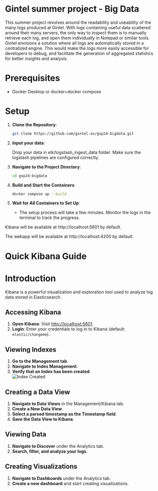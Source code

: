 # Gintel summer project - Big Data

This summer project revolves around the readability and useability of the many logs produced at Gintel. With logs containing useful data scattered around their many servers, the only way to inspect them is to manually retrieve each log, and open them individually in Notepad or similar tools. Gintel envisions a solution where all logs are automatically stored in a centralized engine. This would make the logs more easily accessible for developers to debug, and facilitate the generation of aggregated statistics for better insights and analysis.


# Prerequisites
- Docker Desktop or docker+docker compose


# Setup

1. **Clone the Repository**:

    ```bash
    git clone https://github.com/gintel-as/gsp24-bigdata.git
    ```
2. **Input your data**:

    Drop your data in elk/logstash_ingest_data folder. Make sure the logstash pipelines are configured correctly.


2. **Navigate to the Project Directory**:

    ```bash
    cd gsp24-bigdata
    ```

3. **Build and Start the Containers**:

    ```bash
    docker compose up --build
    ```

4. **Wait for All Containers to Set Up**:
    - The setup process will take a few minutes. Monitor the logs in the terminal to track the progress.

Kibana will be available at http://localhost:5601 by default. 

The webapp will be available at http://localhost:4200 by default.

# Quick Kibana Guide

# Introduction
Kibana is a powerful visualization and exploration tool used to analyze log data stored in Elasticsearch.

## Accessing Kibana
1. **Open Kibana**: Visit [http://localhost:5601](http://localhost:5601).
2. **Login**: Enter your credentials to log in to Kibana (default: `elastic/changeme`).

## Viewing Indexes
1. **Go to the Management tab**.
2. **Navigate to Index Management**.
3. **Verify that an Index has been created**:  
   ![Index Created](https://github.com/user-attachments/assets/8caecc7e-e1f1-49fe-b653-70169d8e35b2)

## Creating a Data View
1. **Navigate to Data Views** in the Management/Kibana tab.
2. **Create a New Data View**.
3. **Select a parsed timestamp as the Timestamp field**.
4. **Save the Data View to Kibana**.

## Viewing Data
1. **Navigate to Discover** under the Analytics tab.
2. **Search, filter, and analyze your logs**.

## Creating Visualizations
1. **Navigate to Dashboards** under the Analytics tab.
2. **Create a new dashboard** and start creating visualizations.





